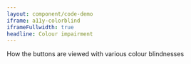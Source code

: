 ```yaml
---
layout: component/code-demo
iframe: a11y-colorblind
iframeFullwidth: true
headline: Colour impairment
---
```


How the buttons are viewed with various colour blindnesses
